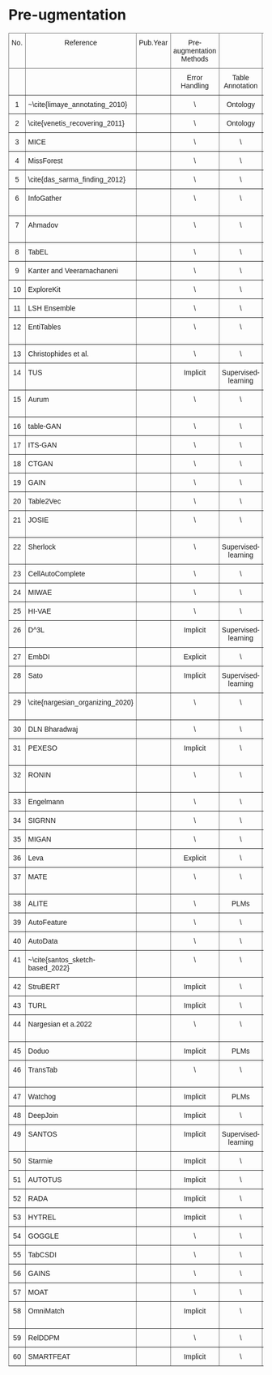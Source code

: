 # Pre-ugmentation

<style type="text/css">
.tg  {border-collapse:collapse;border-spacing:0;}
.tg td{border-color:black;border-style:solid;border-width:1px;font-family:Arial, sans-serif;font-size:14px;
  overflow:hidden;padding:10px 5px;word-break:normal;}
.tg th{border-color:black;border-style:solid;border-width:1px;font-family:Arial, sans-serif;font-size:14px;
  font-weight:normal;overflow:hidden;padding:10px 5px;word-break:normal;}
.tg .tg-c3ow{border-color:inherit;text-align:center;vertical-align:top}
.tg .tg-0pky{border-color:inherit;text-align:left;vertical-align:top}
</style>
<table class="tg"><thead>
  <tr>
    <th class="tg-c3ow">No.</th>
    <th class="tg-c3ow">Reference</th>
    <th class="tg-0pky">Pub.Year</th>
    <th class="tg-c3ow">Pre-augmentation<br>Methods</th>
    <th class="tg-c3ow"></th>
    <th class="tg-c3ow"></th>
    <th class="tg-c3ow"></th>
    <th class="tg-c3ow"></th>
    <th class="tg-c3ow"></th>
    <th class="tg-c3ow"></th>
    <th class="tg-c3ow"></th>
    <th class="tg-c3ow">Target<br>Tasks</th>
    <th class="tg-c3ow"></th>
    <th class="tg-c3ow"></th>
  </tr></thead>
<tbody>
  <tr>
    <td class="tg-c3ow"></td>
    <td class="tg-c3ow"></td>
    <td class="tg-0pky"></td>
    <td class="tg-c3ow">Error Handling</td>
    <td class="tg-c3ow">Table Annotation</td>
    <td class="tg-c3ow">Table Simplification</td>
    <td class="tg-c3ow">Table Representation</td>
    <td class="tg-c3ow">Table Indexing</td>
    <td class="tg-c3ow">Table Navigation</td>
    <td class="tg-c3ow">Schema Matching</td>
    <td class="tg-c3ow">Entity Matching</td>
    <td class="tg-c3ow">Augmentation</td>
    <td class="tg-c3ow">Table Search</td>
    <td class="tg-c3ow">Semantics Detection</td>
  </tr>
  <tr>
    <td class="tg-c3ow">1</td>
    <td class="tg-0pky">~\cite{limaye_annotating_2010}</td>
    <td class="tg-0pky"></td>
    <td class="tg-c3ow">\</td>
    <td class="tg-c3ow">Ontology</td>
    <td class="tg-c3ow">\</td>
    <td class="tg-c3ow">Content</td>
    <td class="tg-c3ow">\</td>
    <td class="tg-c3ow">\</td>
    <td class="tg-c3ow">\</td>
    <td class="tg-c3ow">\</td>
    <td class="tg-c3ow"></td>
    <td class="tg-c3ow">Checkmark</td>
    <td class="tg-c3ow">Checkmark</td>
  </tr>
  <tr>
    <td class="tg-c3ow">2</td>
    <td class="tg-0pky">\cite{venetis_recovering_2011}</td>
    <td class="tg-0pky"></td>
    <td class="tg-c3ow">\</td>
    <td class="tg-c3ow">Ontology</td>
    <td class="tg-c3ow">\</td>
    <td class="tg-c3ow">Content</td>
    <td class="tg-c3ow">\</td>
    <td class="tg-c3ow">\</td>
    <td class="tg-c3ow">Textual</td>
    <td class="tg-c3ow">\</td>
    <td class="tg-c3ow"></td>
    <td class="tg-c3ow">Checkmark</td>
    <td class="tg-c3ow">Checkmark</td>
  </tr>
  <tr>
    <td class="tg-c3ow">3</td>
    <td class="tg-0pky">MICE</td>
    <td class="tg-0pky"></td>
    <td class="tg-c3ow">\</td>
    <td class="tg-c3ow">\</td>
    <td class="tg-c3ow">\</td>
    <td class="tg-c3ow">Content</td>
    <td class="tg-c3ow">\</td>
    <td class="tg-c3ow">\</td>
    <td class="tg-c3ow">\</td>
    <td class="tg-c3ow">\</td>
    <td class="tg-c3ow">Checkmark</td>
    <td class="tg-0pky"></td>
    <td class="tg-0pky"></td>
  </tr>
  <tr>
    <td class="tg-c3ow">4</td>
    <td class="tg-0pky">MissForest</td>
    <td class="tg-0pky"></td>
    <td class="tg-c3ow">\</td>
    <td class="tg-c3ow">\</td>
    <td class="tg-c3ow">\</td>
    <td class="tg-c3ow">Content</td>
    <td class="tg-c3ow">\</td>
    <td class="tg-c3ow">\</td>
    <td class="tg-c3ow">\</td>
    <td class="tg-c3ow">\</td>
    <td class="tg-c3ow">Checkmark</td>
    <td class="tg-0pky"></td>
    <td class="tg-0pky"></td>
  </tr>
  <tr>
    <td class="tg-c3ow">5</td>
    <td class="tg-0pky">\cite{das_sarma_finding_2012}</td>
    <td class="tg-0pky"></td>
    <td class="tg-c3ow">\</td>
    <td class="tg-c3ow">\</td>
    <td class="tg-c3ow">\</td>
    <td class="tg-c3ow">Content+Metadata</td>
    <td class="tg-c3ow">\</td>
    <td class="tg-c3ow">\</td>
    <td class="tg-c3ow">Textual+Metadata</td>
    <td class="tg-c3ow">KB</td>
    <td class="tg-c3ow"></td>
    <td class="tg-c3ow">Checkmark</td>
    <td class="tg-c3ow"></td>
  </tr>
  <tr>
    <td class="tg-c3ow">6</td>
    <td class="tg-0pky">InfoGather</td>
    <td class="tg-0pky"></td>
    <td class="tg-c3ow">\</td>
    <td class="tg-c3ow">\</td>
    <td class="tg-c3ow">Summarization</td>
    <td class="tg-c3ow">Content+Metadata</td>
    <td class="tg-c3ow">Inverted index</td>
    <td class="tg-c3ow">\</td>
    <td class="tg-c3ow">Textual+Metadata</td>
    <td class="tg-c3ow">Semantic</td>
    <td class="tg-c3ow">Checkmark</td>
    <td class="tg-c3ow"></td>
    <td class="tg-c3ow"></td>
  </tr>
  <tr>
    <td class="tg-c3ow">7</td>
    <td class="tg-0pky">Ahmadov</td>
    <td class="tg-0pky"></td>
    <td class="tg-c3ow">\</td>
    <td class="tg-c3ow">\</td>
    <td class="tg-c3ow">\</td>
    <td class="tg-c3ow">Content+Metadata</td>
    <td class="tg-c3ow">Inverted index</td>
    <td class="tg-c3ow">\</td>
    <td class="tg-c3ow">\</td>
    <td class="tg-c3ow">\</td>
    <td class="tg-c3ow">Checkmark</td>
    <td class="tg-0pky"></td>
    <td class="tg-0pky"></td>
  </tr>
  <tr>
    <td class="tg-c3ow">8</td>
    <td class="tg-0pky">TabEL</td>
    <td class="tg-0pky"></td>
    <td class="tg-c3ow">\</td>
    <td class="tg-c3ow">\</td>
    <td class="tg-c3ow">\</td>
    <td class="tg-c3ow">Content</td>
    <td class="tg-c3ow">\</td>
    <td class="tg-c3ow">\</td>
    <td class="tg-c3ow">\</td>
    <td class="tg-c3ow">DB</td>
    <td class="tg-c3ow">Checkmark</td>
    <td class="tg-c3ow">Checkmark</td>
    <td class="tg-c3ow"></td>
  </tr>
  <tr>
    <td class="tg-c3ow">9</td>
    <td class="tg-0pky">Kanter and Veeramachaneni</td>
    <td class="tg-0pky"></td>
    <td class="tg-c3ow">\</td>
    <td class="tg-c3ow">\</td>
    <td class="tg-c3ow">\</td>
    <td class="tg-c3ow">Content</td>
    <td class="tg-c3ow">\</td>
    <td class="tg-c3ow">\</td>
    <td class="tg-c3ow">\</td>
    <td class="tg-c3ow">\</td>
    <td class="tg-c3ow">Checkmark</td>
    <td class="tg-0pky"></td>
    <td class="tg-0pky"></td>
  </tr>
  <tr>
    <td class="tg-c3ow">10</td>
    <td class="tg-0pky">ExploreKit</td>
    <td class="tg-0pky"></td>
    <td class="tg-c3ow">\</td>
    <td class="tg-c3ow">\</td>
    <td class="tg-c3ow">\</td>
    <td class="tg-c3ow">Content</td>
    <td class="tg-c3ow">\</td>
    <td class="tg-c3ow">\</td>
    <td class="tg-c3ow">\</td>
    <td class="tg-c3ow">\</td>
    <td class="tg-c3ow">Checkmark</td>
    <td class="tg-0pky"></td>
    <td class="tg-0pky"></td>
  </tr>
  <tr>
    <td class="tg-c3ow">11</td>
    <td class="tg-0pky">LSH Ensemble</td>
    <td class="tg-0pky"></td>
    <td class="tg-c3ow">\</td>
    <td class="tg-c3ow">\</td>
    <td class="tg-c3ow">\</td>
    <td class="tg-c3ow">Content</td>
    <td class="tg-c3ow">LSH</td>
    <td class="tg-c3ow">\</td>
    <td class="tg-c3ow">\</td>
    <td class="tg-c3ow">\</td>
    <td class="tg-c3ow">Checkmark</td>
    <td class="tg-c3ow">Checkmark</td>
    <td class="tg-c3ow"></td>
  </tr>
  <tr>
    <td class="tg-c3ow">12</td>
    <td class="tg-0pky">EntiTables</td>
    <td class="tg-0pky"></td>
    <td class="tg-c3ow">\</td>
    <td class="tg-c3ow">\</td>
    <td class="tg-c3ow">\</td>
    <td class="tg-c3ow">Content</td>
    <td class="tg-c3ow">Inverted index</td>
    <td class="tg-c3ow">\</td>
    <td class="tg-c3ow">\</td>
    <td class="tg-c3ow">KB+DB</td>
    <td class="tg-c3ow">Checkmark</td>
    <td class="tg-c3ow"></td>
    <td class="tg-c3ow"></td>
  </tr>
  <tr>
    <td class="tg-c3ow">13</td>
    <td class="tg-0pky">Christophides et al.</td>
    <td class="tg-0pky"></td>
    <td class="tg-c3ow">\</td>
    <td class="tg-c3ow">\</td>
    <td class="tg-c3ow">\</td>
    <td class="tg-c3ow">Content</td>
    <td class="tg-c3ow">\</td>
    <td class="tg-c3ow">\</td>
    <td class="tg-c3ow">\</td>
    <td class="tg-c3ow">KB</td>
    <td class="tg-c3ow">Checkmark</td>
    <td class="tg-c3ow">Checkmark</td>
    <td class="tg-c3ow"></td>
  </tr>
  <tr>
    <td class="tg-c3ow">14</td>
    <td class="tg-0pky">TUS</td>
    <td class="tg-0pky"></td>
    <td class="tg-c3ow">Implicit</td>
    <td class="tg-c3ow">Supervised-learning</td>
    <td class="tg-c3ow">\</td>
    <td class="tg-c3ow">Content</td>
    <td class="tg-c3ow">LSH</td>
    <td class="tg-c3ow">\</td>
    <td class="tg-c3ow">Textual</td>
    <td class="tg-c3ow">\</td>
    <td class="tg-c3ow">Checkmark</td>
    <td class="tg-c3ow">Checkmark</td>
    <td class="tg-c3ow"></td>
  </tr>
  <tr>
    <td class="tg-c3ow">15</td>
    <td class="tg-0pky">Aurum</td>
    <td class="tg-0pky"></td>
    <td class="tg-c3ow">\</td>
    <td class="tg-c3ow">\</td>
    <td class="tg-c3ow">\</td>
    <td class="tg-c3ow">Content</td>
    <td class="tg-c3ow">\</td>
    <td class="tg-c3ow">Linkage graph</td>
    <td class="tg-c3ow">Numerical</td>
    <td class="tg-c3ow">\</td>
    <td class="tg-c3ow"></td>
    <td class="tg-c3ow">Checkmark</td>
    <td class="tg-c3ow"></td>
  </tr>
  <tr>
    <td class="tg-c3ow">16</td>
    <td class="tg-0pky">table-GAN</td>
    <td class="tg-0pky"></td>
    <td class="tg-c3ow">\</td>
    <td class="tg-c3ow">\</td>
    <td class="tg-c3ow">\</td>
    <td class="tg-c3ow">Content</td>
    <td class="tg-c3ow">\</td>
    <td class="tg-c3ow">\</td>
    <td class="tg-c3ow">\</td>
    <td class="tg-c3ow">\</td>
    <td class="tg-c3ow">Checkmark</td>
    <td class="tg-0pky"></td>
    <td class="tg-0pky"></td>
  </tr>
  <tr>
    <td class="tg-c3ow">17</td>
    <td class="tg-0pky">ITS-GAN</td>
    <td class="tg-0pky"></td>
    <td class="tg-c3ow">\</td>
    <td class="tg-c3ow">\</td>
    <td class="tg-c3ow">\</td>
    <td class="tg-c3ow">Content</td>
    <td class="tg-c3ow">\</td>
    <td class="tg-c3ow">\</td>
    <td class="tg-c3ow">\</td>
    <td class="tg-c3ow">\</td>
    <td class="tg-c3ow">Checkmark</td>
    <td class="tg-0pky"></td>
    <td class="tg-0pky"></td>
  </tr>
  <tr>
    <td class="tg-c3ow">18</td>
    <td class="tg-0pky">CTGAN</td>
    <td class="tg-0pky"></td>
    <td class="tg-c3ow">\</td>
    <td class="tg-c3ow">\</td>
    <td class="tg-c3ow">\</td>
    <td class="tg-c3ow">Content</td>
    <td class="tg-c3ow">\</td>
    <td class="tg-c3ow">\</td>
    <td class="tg-c3ow">\</td>
    <td class="tg-c3ow">\</td>
    <td class="tg-c3ow">Checkmark</td>
    <td class="tg-0pky"></td>
    <td class="tg-0pky"></td>
  </tr>
  <tr>
    <td class="tg-c3ow">19</td>
    <td class="tg-0pky">GAIN</td>
    <td class="tg-0pky"></td>
    <td class="tg-c3ow">\</td>
    <td class="tg-c3ow">\</td>
    <td class="tg-c3ow">\</td>
    <td class="tg-c3ow">Content</td>
    <td class="tg-c3ow">\</td>
    <td class="tg-c3ow">\</td>
    <td class="tg-c3ow">\</td>
    <td class="tg-c3ow">\</td>
    <td class="tg-c3ow">Checkmark</td>
    <td class="tg-0pky"></td>
    <td class="tg-0pky"></td>
  </tr>
  <tr>
    <td class="tg-c3ow">20</td>
    <td class="tg-0pky">Table2Vec</td>
    <td class="tg-0pky"></td>
    <td class="tg-c3ow">\</td>
    <td class="tg-c3ow">\</td>
    <td class="tg-c3ow">\</td>
    <td class="tg-c3ow">Content</td>
    <td class="tg-c3ow">\</td>
    <td class="tg-c3ow">\</td>
    <td class="tg-c3ow">\</td>
    <td class="tg-c3ow">KB+DB</td>
    <td class="tg-c3ow">Checkmark</td>
    <td class="tg-c3ow"></td>
    <td class="tg-c3ow"></td>
  </tr>
  <tr>
    <td class="tg-c3ow">21</td>
    <td class="tg-0pky">JOSIE</td>
    <td class="tg-0pky"></td>
    <td class="tg-c3ow">\</td>
    <td class="tg-c3ow">\</td>
    <td class="tg-c3ow">\</td>
    <td class="tg-c3ow">Content</td>
    <td class="tg-c3ow">Inverted index</td>
    <td class="tg-c3ow">\</td>
    <td class="tg-c3ow">\</td>
    <td class="tg-c3ow">\</td>
    <td class="tg-c3ow">Checkmark</td>
    <td class="tg-c3ow">Checkmark</td>
    <td class="tg-c3ow"></td>
  </tr>
  <tr>
    <td class="tg-c3ow">22</td>
    <td class="tg-0pky">Sherlock</td>
    <td class="tg-0pky"></td>
    <td class="tg-c3ow">\</td>
    <td class="tg-c3ow">Supervised-learning</td>
    <td class="tg-c3ow">\</td>
    <td class="tg-c3ow">Content</td>
    <td class="tg-c3ow">\</td>
    <td class="tg-c3ow">\</td>
    <td class="tg-c3ow">\</td>
    <td class="tg-c3ow">\</td>
    <td class="tg-c3ow">Checkmark</td>
    <td class="tg-c3ow"></td>
    <td class="tg-c3ow"></td>
  </tr>
  <tr>
    <td class="tg-c3ow">23</td>
    <td class="tg-0pky">CellAutoComplete</td>
    <td class="tg-0pky"></td>
    <td class="tg-c3ow">\</td>
    <td class="tg-c3ow">\</td>
    <td class="tg-c3ow">Summarization</td>
    <td class="tg-c3ow">Content+Metadata</td>
    <td class="tg-c3ow">\</td>
    <td class="tg-c3ow">\</td>
    <td class="tg-c3ow">\</td>
    <td class="tg-c3ow">KB+DB</td>
    <td class="tg-c3ow">Checkmark</td>
    <td class="tg-0pky"></td>
    <td class="tg-0pky"></td>
  </tr>
  <tr>
    <td class="tg-c3ow">24</td>
    <td class="tg-0pky">MIWAE</td>
    <td class="tg-0pky"></td>
    <td class="tg-c3ow">\</td>
    <td class="tg-c3ow">\</td>
    <td class="tg-c3ow">\</td>
    <td class="tg-c3ow">Content</td>
    <td class="tg-c3ow">\</td>
    <td class="tg-c3ow">\</td>
    <td class="tg-c3ow">\</td>
    <td class="tg-c3ow">\</td>
    <td class="tg-c3ow">Checkmark</td>
    <td class="tg-0pky"></td>
    <td class="tg-0pky"></td>
  </tr>
  <tr>
    <td class="tg-c3ow">25</td>
    <td class="tg-0pky">HI-VAE</td>
    <td class="tg-0pky"></td>
    <td class="tg-c3ow">\</td>
    <td class="tg-c3ow">\</td>
    <td class="tg-c3ow">\</td>
    <td class="tg-c3ow">Content</td>
    <td class="tg-c3ow">\</td>
    <td class="tg-c3ow">\</td>
    <td class="tg-c3ow">\</td>
    <td class="tg-c3ow">\</td>
    <td class="tg-c3ow">Checkmark</td>
    <td class="tg-0pky"></td>
    <td class="tg-0pky"></td>
  </tr>
  <tr>
    <td class="tg-c3ow">26</td>
    <td class="tg-0pky">D^3L</td>
    <td class="tg-0pky"></td>
    <td class="tg-c3ow">Implicit</td>
    <td class="tg-c3ow">Supervised-learning</td>
    <td class="tg-c3ow">\</td>
    <td class="tg-c3ow">Content</td>
    <td class="tg-c3ow">LSH</td>
    <td class="tg-c3ow">\</td>
    <td class="tg-c3ow">Textual+Numerical</td>
    <td class="tg-c3ow">\</td>
    <td class="tg-c3ow">Checkmark</td>
    <td class="tg-c3ow">Checkmark</td>
    <td class="tg-c3ow"></td>
  </tr>
  <tr>
    <td class="tg-c3ow">27</td>
    <td class="tg-0pky">EmbDI</td>
    <td class="tg-0pky"></td>
    <td class="tg-c3ow">Explicit</td>
    <td class="tg-c3ow">\</td>
    <td class="tg-c3ow">\</td>
    <td class="tg-c3ow">Content+Context</td>
    <td class="tg-c3ow">\</td>
    <td class="tg-c3ow">\</td>
    <td class="tg-c3ow">\</td>
    <td class="tg-c3ow">\</td>
    <td class="tg-c3ow">Checkmark</td>
    <td class="tg-c3ow"></td>
    <td class="tg-c3ow"></td>
  </tr>
  <tr>
    <td class="tg-c3ow">28</td>
    <td class="tg-0pky">Sato</td>
    <td class="tg-0pky"></td>
    <td class="tg-c3ow">Implicit</td>
    <td class="tg-c3ow">Supervised-learning</td>
    <td class="tg-c3ow">Summarization</td>
    <td class="tg-c3ow">Content+Context</td>
    <td class="tg-c3ow">\</td>
    <td class="tg-c3ow">\</td>
    <td class="tg-c3ow">\</td>
    <td class="tg-c3ow">\</td>
    <td class="tg-c3ow"></td>
    <td class="tg-c3ow"></td>
    <td class="tg-c3ow">Checkmark</td>
  </tr>
  <tr>
    <td class="tg-c3ow">29</td>
    <td class="tg-0pky">\cite{nargesian_organizing_2020}</td>
    <td class="tg-0pky"></td>
    <td class="tg-c3ow">\</td>
    <td class="tg-c3ow">\</td>
    <td class="tg-c3ow">\</td>
    <td class="tg-c3ow">Content</td>
    <td class="tg-c3ow">\</td>
    <td class="tg-c3ow">Linkage graph</td>
    <td class="tg-c3ow">\</td>
    <td class="tg-c3ow">\</td>
    <td class="tg-c3ow"></td>
    <td class="tg-c3ow">Checkmark</td>
    <td class="tg-c3ow"></td>
  </tr>
  <tr>
    <td class="tg-c3ow">30</td>
    <td class="tg-0pky">DLN Bharadwaj</td>
    <td class="tg-0pky"></td>
    <td class="tg-c3ow">\</td>
    <td class="tg-c3ow">\</td>
    <td class="tg-c3ow">Sampling</td>
    <td class="tg-c3ow">Content+Metadata</td>
    <td class="tg-c3ow">\</td>
    <td class="tg-c3ow">\</td>
    <td class="tg-c3ow">\</td>
    <td class="tg-c3ow">\</td>
    <td class="tg-0pky"></td>
    <td class="tg-c3ow">Checkmark</td>
    <td class="tg-0pky"></td>
  </tr>
  <tr>
    <td class="tg-c3ow">31</td>
    <td class="tg-0pky">PEXESO</td>
    <td class="tg-0pky"></td>
    <td class="tg-c3ow">Implicit</td>
    <td class="tg-c3ow">\</td>
    <td class="tg-c3ow">\</td>
    <td class="tg-c3ow">Content</td>
    <td class="tg-c3ow">Inverted index</td>
    <td class="tg-c3ow">\</td>
    <td class="tg-c3ow">Textual</td>
    <td class="tg-c3ow">\</td>
    <td class="tg-c3ow">Checkmark</td>
    <td class="tg-c3ow">Checkmark</td>
    <td class="tg-c3ow"></td>
  </tr>
  <tr>
    <td class="tg-c3ow">32</td>
    <td class="tg-0pky">RONIN</td>
    <td class="tg-0pky"></td>
    <td class="tg-c3ow">\</td>
    <td class="tg-c3ow">\</td>
    <td class="tg-c3ow">\</td>
    <td class="tg-c3ow">Content</td>
    <td class="tg-c3ow">\</td>
    <td class="tg-c3ow">Hierarchical structure</td>
    <td class="tg-c3ow">\</td>
    <td class="tg-c3ow">\</td>
    <td class="tg-c3ow"></td>
    <td class="tg-c3ow">Checkmark</td>
    <td class="tg-c3ow"></td>
  </tr>
  <tr>
    <td class="tg-c3ow">33</td>
    <td class="tg-0pky">Engelmann</td>
    <td class="tg-0pky"></td>
    <td class="tg-c3ow">\</td>
    <td class="tg-c3ow">\</td>
    <td class="tg-c3ow">\</td>
    <td class="tg-c3ow">Content</td>
    <td class="tg-c3ow">\</td>
    <td class="tg-c3ow">\</td>
    <td class="tg-c3ow">\</td>
    <td class="tg-c3ow">\</td>
    <td class="tg-c3ow">Checkmark</td>
    <td class="tg-0pky"></td>
    <td class="tg-0pky"></td>
  </tr>
  <tr>
    <td class="tg-c3ow">34</td>
    <td class="tg-0pky">SIGRNN</td>
    <td class="tg-0pky"></td>
    <td class="tg-c3ow">\</td>
    <td class="tg-c3ow">\</td>
    <td class="tg-c3ow">\</td>
    <td class="tg-c3ow">Content</td>
    <td class="tg-c3ow">\</td>
    <td class="tg-c3ow">\</td>
    <td class="tg-c3ow">\</td>
    <td class="tg-c3ow">\</td>
    <td class="tg-c3ow">Checkmark</td>
    <td class="tg-0pky"></td>
    <td class="tg-0pky"></td>
  </tr>
  <tr>
    <td class="tg-c3ow">35</td>
    <td class="tg-0pky">MIGAN</td>
    <td class="tg-0pky"></td>
    <td class="tg-c3ow">\</td>
    <td class="tg-c3ow">\</td>
    <td class="tg-c3ow">\</td>
    <td class="tg-c3ow">Content</td>
    <td class="tg-c3ow">\</td>
    <td class="tg-c3ow">\</td>
    <td class="tg-c3ow">\</td>
    <td class="tg-c3ow">\</td>
    <td class="tg-c3ow">Checkmark</td>
    <td class="tg-0pky"></td>
    <td class="tg-0pky"></td>
  </tr>
  <tr>
    <td class="tg-c3ow">36</td>
    <td class="tg-0pky">Leva</td>
    <td class="tg-0pky"></td>
    <td class="tg-c3ow">Explicit</td>
    <td class="tg-c3ow">\</td>
    <td class="tg-c3ow">\</td>
    <td class="tg-c3ow">Content</td>
    <td class="tg-c3ow">\</td>
    <td class="tg-c3ow">\</td>
    <td class="tg-c3ow">\</td>
    <td class="tg-c3ow">\</td>
    <td class="tg-c3ow">Checkmark</td>
    <td class="tg-c3ow"></td>
    <td class="tg-c3ow"></td>
  </tr>
  <tr>
    <td class="tg-c3ow">37</td>
    <td class="tg-0pky">MATE</td>
    <td class="tg-0pky"></td>
    <td class="tg-c3ow">\</td>
    <td class="tg-c3ow">\</td>
    <td class="tg-c3ow">\</td>
    <td class="tg-c3ow">Content</td>
    <td class="tg-c3ow">Inverted index</td>
    <td class="tg-c3ow">\</td>
    <td class="tg-c3ow">\</td>
    <td class="tg-c3ow">\</td>
    <td class="tg-c3ow">Checkmark</td>
    <td class="tg-c3ow"></td>
    <td class="tg-c3ow"></td>
  </tr>
  <tr>
    <td class="tg-c3ow">38</td>
    <td class="tg-0pky">ALITE</td>
    <td class="tg-0pky"></td>
    <td class="tg-c3ow">\</td>
    <td class="tg-c3ow">PLMs</td>
    <td class="tg-c3ow">\</td>
    <td class="tg-c3ow">Content</td>
    <td class="tg-c3ow">\</td>
    <td class="tg-c3ow">Clustering</td>
    <td class="tg-c3ow">\</td>
    <td class="tg-c3ow">\</td>
    <td class="tg-c3ow">Checkmark</td>
    <td class="tg-0pky"></td>
    <td class="tg-0pky"></td>
  </tr>
  <tr>
    <td class="tg-c3ow">39</td>
    <td class="tg-0pky">AutoFeature</td>
    <td class="tg-0pky"></td>
    <td class="tg-c3ow">\</td>
    <td class="tg-c3ow">\</td>
    <td class="tg-c3ow">Sampling</td>
    <td class="tg-c3ow">Content</td>
    <td class="tg-c3ow">\</td>
    <td class="tg-c3ow">\</td>
    <td class="tg-c3ow">\</td>
    <td class="tg-c3ow">\</td>
    <td class="tg-c3ow">Checkmark</td>
    <td class="tg-0pky"></td>
    <td class="tg-0pky"></td>
  </tr>
  <tr>
    <td class="tg-c3ow">40</td>
    <td class="tg-0pky">AutoData</td>
    <td class="tg-0pky"></td>
    <td class="tg-c3ow">\</td>
    <td class="tg-c3ow">\</td>
    <td class="tg-c3ow">\</td>
    <td class="tg-c3ow">Content</td>
    <td class="tg-c3ow">\</td>
    <td class="tg-c3ow">Clustering</td>
    <td class="tg-c3ow">\</td>
    <td class="tg-c3ow">\</td>
    <td class="tg-c3ow">Checkmark</td>
    <td class="tg-c3ow">Checkmark</td>
    <td class="tg-0pky"></td>
  </tr>
  <tr>
    <td class="tg-c3ow">41</td>
    <td class="tg-0pky">~\cite{santos_sketch-based_2022}</td>
    <td class="tg-0pky"></td>
    <td class="tg-c3ow">\</td>
    <td class="tg-c3ow">\</td>
    <td class="tg-c3ow">\</td>
    <td class="tg-c3ow">Content</td>
    <td class="tg-c3ow">\</td>
    <td class="tg-c3ow">\</td>
    <td class="tg-c3ow">\</td>
    <td class="tg-c3ow">\</td>
    <td class="tg-c3ow">Checkmark</td>
    <td class="tg-c3ow">Checkmark</td>
    <td class="tg-c3ow"></td>
  </tr>
  <tr>
    <td class="tg-c3ow">42</td>
    <td class="tg-0pky">StruBERT</td>
    <td class="tg-0pky"></td>
    <td class="tg-c3ow">Implicit</td>
    <td class="tg-c3ow">\</td>
    <td class="tg-c3ow">Summarization</td>
    <td class="tg-c3ow">Content+Context+Metadata</td>
    <td class="tg-c3ow">\</td>
    <td class="tg-c3ow">\</td>
    <td class="tg-c3ow">\</td>
    <td class="tg-c3ow">\</td>
    <td class="tg-c3ow"></td>
    <td class="tg-c3ow">Checkmark</td>
    <td class="tg-c3ow"></td>
  </tr>
  <tr>
    <td class="tg-c3ow">43</td>
    <td class="tg-0pky">TURL</td>
    <td class="tg-0pky"></td>
    <td class="tg-c3ow">Implicit</td>
    <td class="tg-c3ow">\</td>
    <td class="tg-c3ow">Summarization</td>
    <td class="tg-c3ow">Content+Context+Metadata</td>
    <td class="tg-c3ow">\</td>
    <td class="tg-c3ow">\</td>
    <td class="tg-c3ow">\</td>
    <td class="tg-c3ow">\</td>
    <td class="tg-c3ow">Checkmark</td>
    <td class="tg-c3ow"></td>
    <td class="tg-c3ow">Checkmark</td>
  </tr>
  <tr>
    <td class="tg-c3ow">44</td>
    <td class="tg-0pky">Nargesian et a.2022</td>
    <td class="tg-0pky"></td>
    <td class="tg-c3ow">\</td>
    <td class="tg-c3ow">\</td>
    <td class="tg-c3ow">\</td>
    <td class="tg-c3ow">Content</td>
    <td class="tg-c3ow">\</td>
    <td class="tg-c3ow">Linkage graph</td>
    <td class="tg-c3ow">\</td>
    <td class="tg-c3ow">\</td>
    <td class="tg-c3ow"></td>
    <td class="tg-c3ow">Checkmark</td>
    <td class="tg-c3ow"></td>
  </tr>
  <tr>
    <td class="tg-c3ow">45</td>
    <td class="tg-0pky">Doduo</td>
    <td class="tg-0pky"></td>
    <td class="tg-c3ow">Implicit</td>
    <td class="tg-c3ow">PLMs</td>
    <td class="tg-c3ow">\</td>
    <td class="tg-c3ow">Content+Context</td>
    <td class="tg-c3ow">\</td>
    <td class="tg-c3ow">\</td>
    <td class="tg-c3ow">\</td>
    <td class="tg-c3ow">\</td>
    <td class="tg-c3ow"></td>
    <td class="tg-c3ow"></td>
    <td class="tg-c3ow">Checkmark</td>
  </tr>
  <tr>
    <td class="tg-c3ow">46</td>
    <td class="tg-0pky">TransTab</td>
    <td class="tg-0pky"></td>
    <td class="tg-c3ow">\</td>
    <td class="tg-c3ow">\</td>
    <td class="tg-c3ow">\</td>
    <td class="tg-c3ow">Content</td>
    <td class="tg-c3ow">\</td>
    <td class="tg-c3ow">Linkage graph</td>
    <td class="tg-c3ow">\</td>
    <td class="tg-c3ow">\</td>
    <td class="tg-c3ow">Checkmark</td>
    <td class="tg-0pky"></td>
    <td class="tg-0pky"></td>
  </tr>
  <tr>
    <td class="tg-c3ow">47</td>
    <td class="tg-0pky">Watchog</td>
    <td class="tg-0pky"></td>
    <td class="tg-c3ow">Implicit</td>
    <td class="tg-c3ow">PLMs</td>
    <td class="tg-c3ow">Summarization</td>
    <td class="tg-c3ow">Content+Context+Metadata</td>
    <td class="tg-c3ow">\</td>
    <td class="tg-c3ow">\</td>
    <td class="tg-c3ow">\</td>
    <td class="tg-c3ow">\</td>
    <td class="tg-c3ow"></td>
    <td class="tg-c3ow"></td>
    <td class="tg-c3ow">Checkmark</td>
  </tr>
  <tr>
    <td class="tg-c3ow">48</td>
    <td class="tg-0pky">DeepJoin</td>
    <td class="tg-0pky"></td>
    <td class="tg-c3ow">Implicit</td>
    <td class="tg-c3ow">\</td>
    <td class="tg-c3ow">Sampling</td>
    <td class="tg-c3ow">Content</td>
    <td class="tg-c3ow">HNSW</td>
    <td class="tg-c3ow">\</td>
    <td class="tg-c3ow">Textual</td>
    <td class="tg-c3ow">\</td>
    <td class="tg-c3ow">Checkmark</td>
    <td class="tg-c3ow">Checkmark</td>
    <td class="tg-c3ow"></td>
  </tr>
  <tr>
    <td class="tg-c3ow">49</td>
    <td class="tg-0pky">SANTOS</td>
    <td class="tg-0pky"></td>
    <td class="tg-c3ow">Implicit</td>
    <td class="tg-c3ow">Supervised-learning</td>
    <td class="tg-c3ow">\</td>
    <td class="tg-c3ow">Content+Context</td>
    <td class="tg-c3ow">Inverted index</td>
    <td class="tg-c3ow">\</td>
    <td class="tg-c3ow">Textual</td>
    <td class="tg-c3ow">\</td>
    <td class="tg-c3ow">Checkmark</td>
    <td class="tg-c3ow">Checkmark</td>
    <td class="tg-c3ow"></td>
  </tr>
  <tr>
    <td class="tg-c3ow">50</td>
    <td class="tg-0pky">Starmie</td>
    <td class="tg-0pky"></td>
    <td class="tg-c3ow">Implicit</td>
    <td class="tg-c3ow">\</td>
    <td class="tg-c3ow">Sampling</td>
    <td class="tg-c3ow">Content+Context</td>
    <td class="tg-c3ow">LSH+HNSW</td>
    <td class="tg-c3ow">\</td>
    <td class="tg-c3ow">Textual</td>
    <td class="tg-c3ow">\</td>
    <td class="tg-c3ow">Checkmark</td>
    <td class="tg-c3ow">Checkmark</td>
    <td class="tg-c3ow"></td>
  </tr>
  <tr>
    <td class="tg-c3ow">51</td>
    <td class="tg-0pky">AUTOTUS</td>
    <td class="tg-0pky"></td>
    <td class="tg-c3ow">Implicit</td>
    <td class="tg-c3ow">\</td>
    <td class="tg-c3ow">Sampling</td>
    <td class="tg-c3ow">Content+Context</td>
    <td class="tg-c3ow">\</td>
    <td class="tg-c3ow">\</td>
    <td class="tg-c3ow">\</td>
    <td class="tg-c3ow">\</td>
    <td class="tg-c3ow">Checkmark</td>
    <td class="tg-c3ow">Checkmark</td>
    <td class="tg-c3ow"></td>
  </tr>
  <tr>
    <td class="tg-c3ow">52</td>
    <td class="tg-0pky">RADA</td>
    <td class="tg-0pky"></td>
    <td class="tg-c3ow">Implicit</td>
    <td class="tg-c3ow">\</td>
    <td class="tg-c3ow">\</td>
    <td class="tg-c3ow">Content+Context+Metadata</td>
    <td class="tg-c3ow">\</td>
    <td class="tg-c3ow">\</td>
    <td class="tg-c3ow">\</td>
    <td class="tg-c3ow">\</td>
    <td class="tg-c3ow">Checkmark</td>
    <td class="tg-c3ow"></td>
    <td class="tg-c3ow"></td>
  </tr>
  <tr>
    <td class="tg-c3ow">53</td>
    <td class="tg-0pky">HYTREL</td>
    <td class="tg-0pky"></td>
    <td class="tg-c3ow">Implicit</td>
    <td class="tg-c3ow">\</td>
    <td class="tg-c3ow">\</td>
    <td class="tg-c3ow">Content+Context</td>
    <td class="tg-c3ow">\</td>
    <td class="tg-c3ow">\</td>
    <td class="tg-c3ow">\</td>
    <td class="tg-c3ow">\</td>
    <td class="tg-0pky"></td>
    <td class="tg-c3ow">Checkmark</td>
    <td class="tg-c3ow">Checkmark</td>
  </tr>
  <tr>
    <td class="tg-c3ow">54</td>
    <td class="tg-0pky">GOGGLE</td>
    <td class="tg-0pky"></td>
    <td class="tg-c3ow">\</td>
    <td class="tg-c3ow">\</td>
    <td class="tg-c3ow">\</td>
    <td class="tg-c3ow">Content+Context</td>
    <td class="tg-c3ow">\</td>
    <td class="tg-c3ow">\</td>
    <td class="tg-c3ow">\</td>
    <td class="tg-c3ow">\</td>
    <td class="tg-c3ow">Checkmark</td>
    <td class="tg-0pky"></td>
    <td class="tg-0pky"></td>
  </tr>
  <tr>
    <td class="tg-c3ow">55</td>
    <td class="tg-0pky">TabCSDI</td>
    <td class="tg-0pky"></td>
    <td class="tg-c3ow">\</td>
    <td class="tg-c3ow">\</td>
    <td class="tg-c3ow">\</td>
    <td class="tg-c3ow">Content</td>
    <td class="tg-c3ow">\</td>
    <td class="tg-c3ow">\</td>
    <td class="tg-c3ow">\</td>
    <td class="tg-c3ow">\</td>
    <td class="tg-c3ow">Checkmark</td>
    <td class="tg-0pky"></td>
    <td class="tg-0pky"></td>
  </tr>
  <tr>
    <td class="tg-c3ow">56</td>
    <td class="tg-0pky">GAINS</td>
    <td class="tg-0pky"></td>
    <td class="tg-c3ow">\</td>
    <td class="tg-c3ow">\</td>
    <td class="tg-c3ow">\</td>
    <td class="tg-c3ow">Content</td>
    <td class="tg-c3ow">\</td>
    <td class="tg-c3ow">\</td>
    <td class="tg-c3ow">\</td>
    <td class="tg-c3ow">\</td>
    <td class="tg-c3ow">Checkmark</td>
    <td class="tg-0pky"></td>
    <td class="tg-0pky"></td>
  </tr>
  <tr>
    <td class="tg-c3ow">57</td>
    <td class="tg-0pky">MOAT</td>
    <td class="tg-0pky"></td>
    <td class="tg-c3ow">\</td>
    <td class="tg-c3ow">\</td>
    <td class="tg-c3ow">\</td>
    <td class="tg-c3ow">Content</td>
    <td class="tg-c3ow">\</td>
    <td class="tg-c3ow">\</td>
    <td class="tg-c3ow">\</td>
    <td class="tg-c3ow">\</td>
    <td class="tg-c3ow">Checkmark</td>
    <td class="tg-0pky"></td>
    <td class="tg-0pky"></td>
  </tr>
  <tr>
    <td class="tg-c3ow">58</td>
    <td class="tg-0pky">OmniMatch</td>
    <td class="tg-0pky"></td>
    <td class="tg-c3ow">Implicit</td>
    <td class="tg-c3ow">\</td>
    <td class="tg-c3ow">\</td>
    <td class="tg-c3ow">Content</td>
    <td class="tg-c3ow">\</td>
    <td class="tg-c3ow">Linkage graph</td>
    <td class="tg-c3ow">\</td>
    <td class="tg-c3ow">\</td>
    <td class="tg-0pky"></td>
    <td class="tg-c3ow">Checkmark</td>
    <td class="tg-0pky"></td>
  </tr>
  <tr>
    <td class="tg-c3ow">59</td>
    <td class="tg-0pky">RelDDPM</td>
    <td class="tg-0pky"></td>
    <td class="tg-c3ow">\</td>
    <td class="tg-c3ow">\</td>
    <td class="tg-c3ow">\</td>
    <td class="tg-c3ow">Content</td>
    <td class="tg-c3ow">\</td>
    <td class="tg-c3ow">\</td>
    <td class="tg-c3ow">\</td>
    <td class="tg-c3ow">\</td>
    <td class="tg-c3ow">Checkmark</td>
    <td class="tg-c3ow"></td>
    <td class="tg-0pky"></td>
  </tr>
  <tr>
    <td class="tg-c3ow">60</td>
    <td class="tg-0pky">SMARTFEAT</td>
    <td class="tg-0pky"></td>
    <td class="tg-c3ow">Implicit</td>
    <td class="tg-c3ow">\</td>
    <td class="tg-c3ow">\</td>
    <td class="tg-c3ow">Content+Context</td>
    <td class="tg-c3ow">\</td>
    <td class="tg-c3ow">\</td>
    <td class="tg-c3ow">\</td>
    <td class="tg-c3ow">\</td>
    <td class="tg-c3ow">Checkmark</td>
    <td class="tg-0pky"></td>
    <td class="tg-0pky"></td>
  </tr>
</tbody></table>
